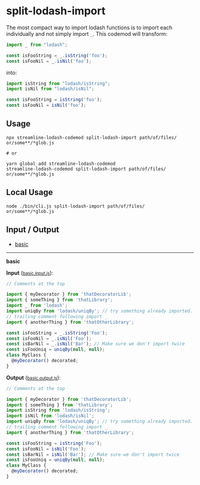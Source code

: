 # split-lodash-import

The most compact way to import lodash functions is to import each individually and not simply import `_`.
This codemod will transform:

```javascript
import _ from "lodash";

const isFooString = _.isString('foo');
const isFooNil = _.isNil('foo');
```
into:
```javascript
import isString from "lodash/isString";
import isNil from "lodash/isNil";

const isFooString = isString('foo');
const isFooNil = isNil('foo');
```


## Usage

```
npx streamline-lodash-codemod split-lodash-import path/of/files/ or/some**/*glob.js

# or

yarn global add streamline-lodash-codemod
streamline-lodash-codemod split-lodash-import path/of/files/ or/some**/*glob.js
```

## Local Usage
```
node ./bin/cli.js split-lodash-import path/of/files/ or/some**/*glob.js
```

## Input / Output

<!--FIXTURES_TOC_START-->
* [basic](#basic)
<!--FIXTURES_TOC_END-->

<!--FIXTURES_CONTENT_START-->
---
<a id="basic">**basic**</a>

**Input** (<small>[basic.input.js](transforms/split-lodash-import/__testfixtures__/basic.input.js)</small>):
```js
// Comments at the top

import { myDecorator } from 'thatDecoratorLib';
import { someThing } from 'thatLibrary';
import _ from 'lodash';
import uniqBy from 'lodash/uniqBy'; // try something already imported.
// trailing comment following import _
import { anotherThing } from 'thatOtherLibrary';

const isFooString = _.isString('Foo');
const isFooNil = _.isNil('Foo');
const isBarNil = _.isNil('Bar'); // Make sure we don't import twice
const isFooUniq = uniqBy(null, null);
class MyClass {
  @myDecorator() decorated;
}

```

**Output** (<small>[basic.output.js](transforms/split-lodash-import/__testfixtures__/basic.output.js)</small>):
```js
// Comments at the top

import { myDecorator } from 'thatDecoratorLib';
import { someThing } from 'thatLibrary';
import isString from 'lodash/isString';
import isNil from 'lodash/isNil';
import uniqBy from 'lodash/uniqBy'; // try something already imported.
// trailing comment following import _
import { anotherThing } from 'thatOtherLibrary';

const isFooString = isString('Foo');
const isFooNil = isNil('Foo');
const isBarNil = isNil('Bar'); // Make sure we don't import twice
const isFooUniq = uniqBy(null, null);
class MyClass {
  @myDecorator() decorated;
}

```
<!--FIXTURES_CONTENT_END-->

